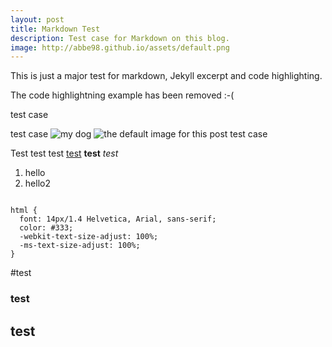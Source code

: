 ```yaml
---
layout: post
title: Markdown Test
description: Test case for Markdown on this blog.
image: http://abbe98.github.io/assets/default.png
---
```


This is just a major test for markdown, Jekyll excerpt and code highlighting.

The code highlightning example has been removed :-(

test case

test case
![my dog](https://lh4.googleusercontent.com/-qRZCV05zrRE/UsF64lsUmcI/AAAAAAAACUI/rxA81wj-rXQ/w883-h587-no/DSC_0061.JPG)
![the default image for this post](http://abbe98.github.io/assets/default.png)
test case

Test test test [test][1] **test** *test* 

 1. hello
 2. hello2

<pre><code class="language-css">
html {
  font: 14px/1.4 Helvetica, Arial, sans-serif;
  color: #333;
  -webkit-text-size-adjust: 100%;
  -ms-text-size-adjust: 100%;
}
</code></pre>

#test
### test
## test
 
  [1]: abbe98.github.io
